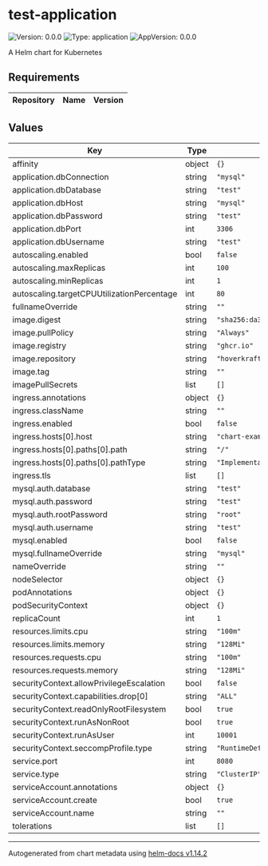 # test-application

![Version: 0.0.0](https://img.shields.io/badge/Version-0.0.0-informational?style=flat-square) ![Type: application](https://img.shields.io/badge/Type-application-informational?style=flat-square) ![AppVersion: 0.0.0](https://img.shields.io/badge/AppVersion-0.0.0-informational?style=flat-square)

A Helm chart for Kubernetes

## Requirements

| Repository | Name | Version |
| ---------- | ---- | ------- |

## Values

| Key                                        | Type   | Default                                                                     | Description |
| ------------------------------------------ | ------ | --------------------------------------------------------------------------- | ----------- |
| affinity                                   | object | `{}`                                                                        |             |
| application.dbConnection                   | string | `"mysql"`                                                                   |             |
| application.dbDatabase                     | string | `"test"`                                                                    |             |
| application.dbHost                         | string | `"mysql"`                                                                   |             |
| application.dbPassword                     | string | `"test"`                                                                    |             |
| application.dbPort                         | int    | `3306`                                                                      |             |
| application.dbUsername                     | string | `"test"`                                                                    |             |
| autoscaling.enabled                        | bool   | `false`                                                                     |             |
| autoscaling.maxReplicas                    | int    | `100`                                                                       |             |
| autoscaling.minReplicas                    | int    | `1`                                                                         |             |
| autoscaling.targetCPUUtilizationPercentage | int    | `80`                                                                        |             |
| fullnameOverride                           | string | `""`                                                                        |             |
| image.digest                               | string | `"sha256:da3b65f32ea75f8041079d220b72da4f605738996256a7dc32715424cc117271"` |             |
| image.pullPolicy                           | string | `"Always"`                                                                  |             |
| image.registry                             | string | `"ghcr.io"`                                                                 |             |
| image.repository                           | string | `"hoverkraft-tech/ci-github-container/application-test"`                    |             |
| image.tag                                  | string | `""`                                                                        |             |
| imagePullSecrets                           | list   | `[]`                                                                        |             |
| ingress.annotations                        | object | `{}`                                                                        |             |
| ingress.className                          | string | `""`                                                                        |             |
| ingress.enabled                            | bool   | `false`                                                                     |             |
| ingress.hosts[0].host                      | string | `"chart-example.local"`                                                     |             |
| ingress.hosts[0].paths[0].path             | string | `"/"`                                                                       |             |
| ingress.hosts[0].paths[0].pathType         | string | `"ImplementationSpecific"`                                                  |             |
| ingress.tls                                | list   | `[]`                                                                        |             |
| mysql.auth.database                        | string | `"test"`                                                                    |             |
| mysql.auth.password                        | string | `"test"`                                                                    |             |
| mysql.auth.rootPassword                    | string | `"root"`                                                                    |             |
| mysql.auth.username                        | string | `"test"`                                                                    |             |
| mysql.enabled                              | bool   | `false`                                                                     |             |
| mysql.fullnameOverride                     | string | `"mysql"`                                                                   |             |
| nameOverride                               | string | `""`                                                                        |             |
| nodeSelector                               | object | `{}`                                                                        |             |
| podAnnotations                             | object | `{}`                                                                        |             |
| podSecurityContext                         | object | `{}`                                                                        |             |
| replicaCount                               | int    | `1`                                                                         |             |
| resources.limits.cpu                       | string | `"100m"`                                                                    |             |
| resources.limits.memory                    | string | `"128Mi"`                                                                   |             |
| resources.requests.cpu                     | string | `"100m"`                                                                    |             |
| resources.requests.memory                  | string | `"128Mi"`                                                                   |             |
| securityContext.allowPrivilegeEscalation   | bool   | `false`                                                                     |             |
| securityContext.capabilities.drop[0]       | string | `"ALL"`                                                                     |             |
| securityContext.readOnlyRootFilesystem     | bool   | `true`                                                                      |             |
| securityContext.runAsNonRoot               | bool   | `true`                                                                      |             |
| securityContext.runAsUser                  | int    | `10001`                                                                     |             |
| securityContext.seccompProfile.type        | string | `"RuntimeDefault"`                                                          |             |
| service.port                               | int    | `8080`                                                                      |             |
| service.type                               | string | `"ClusterIP"`                                                               |             |
| serviceAccount.annotations                 | object | `{}`                                                                        |             |
| serviceAccount.create                      | bool   | `true`                                                                      |             |
| serviceAccount.name                        | string | `""`                                                                        |             |
| tolerations                                | list   | `[]`                                                                        |             |

---

Autogenerated from chart metadata using [helm-docs v1.14.2](https://github.com/norwoodj/helm-docs/releases/v1.14.2)
